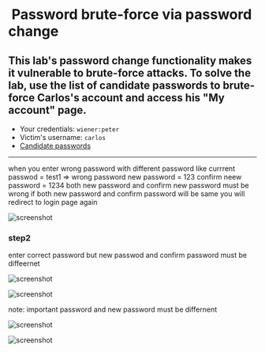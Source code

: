 #  Password brute-force via password change

## This lab's password change functionality makes it vulnerable to brute-force attacks. To solve the lab, use the list of candidate passwords to brute-force Carlos's account and access his "My account" page.
- Your credentials: `wiener:peter`
- Victim's username: `carlos`
- [Candidate passwords](https://portswigger.net/web-security/authentication/auth-lab-passwords)
___


when you enter wrong password with different password
like
currrent passwod = test1 => wrong password
new password = 123
confirm neew password = 1234
both new password and confirm new password must be wrong
if both new password and confirm password will be same you will redirect to login page again

![screenshot](lab12_pass_incorrect.png)

### step2

enter correct password
but new passwod and confirm password must be diffeernet

![screenshot](lab12_password_not_match.png)

![screenshot](lab12_grep_math.png)

note: important password and new password must be differnent

![screenshot](lab12_payload_position.png)

![screenshot](lab12_payload_result.png)
